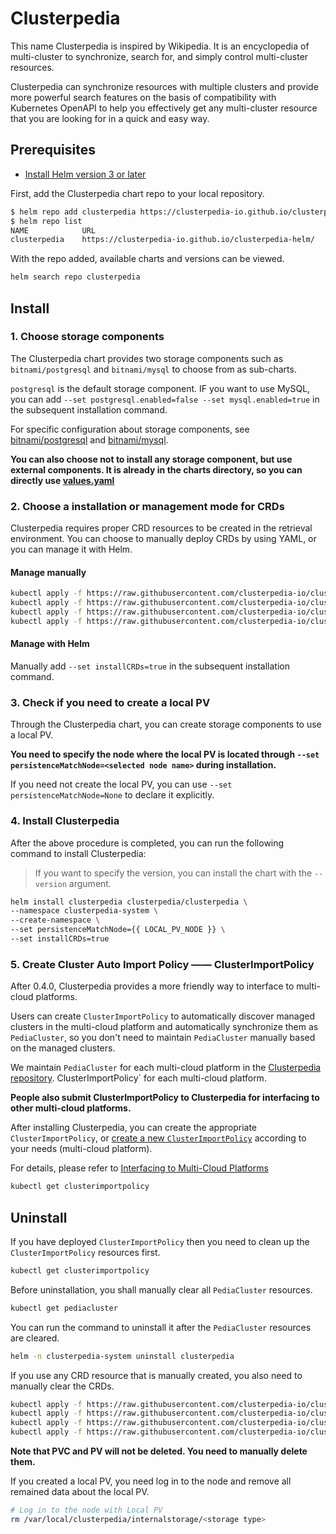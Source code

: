 # Clusterpedia

This name Clusterpedia is inspired by Wikipedia. It is an encyclopedia of multi-cluster to synchronize, search for, and
simply control multi-cluster resources.

Clusterpedia can synchronize resources with multiple clusters and provide more powerful search features on the basis of
compatibility with Kubernetes OpenAPI to help you effectively get any multi-cluster resource that you are looking for in
a quick and easy way.

## Prerequisites

* [Install Helm version 3 or later](https://helm.sh/docs/intro/install/)

First, add the Clusterpedia chart repo to your local repository.

```bash
$ helm repo add clusterpedia https://clusterpedia-io.github.io/clusterpedia-helm/
$ helm repo list
NAME          	URL
clusterpedia  	https://clusterpedia-io.github.io/clusterpedia-helm/
```

With the repo added, available charts and versions can be viewed.

```bash
helm search repo clusterpedia
```

## Install

### 1. Choose storage components

The Clusterpedia chart provides two storage components such as `bitnami/postgresql` and `bitnami/mysql` to choose from
as sub-charts.

`postgresql` is the default storage component. IF you want to use MySQL, you can
add `--set postgresql.enabled=false --set mysql.enabled=true` in the subsequent installation command.

For specific configuration about storage components,
see [bitnami/postgresql](https://github.com/bitnami/charts/tree/master/bitnami/postgresql)
and [bitnami/mysql](https://github.com/bitnami/charts/tree/master/bitnami/mysql).

**You can also choose not to install any storage component, but use external components. It is already in the charts
directory, so you can directly use [values.yaml](./values.yaml)**

### 2. Choose a installation or management mode for CRDs

Clusterpedia requires proper CRD resources to be created in the retrieval environment. You can choose to manually deploy
CRDs by using YAML, or you can manage it with Helm.

#### Manage manually

```bash
kubectl apply -f https://raw.githubusercontent.com/clusterpedia-io/clusterpedia/main/charts/clusterpedia/_crds/cluster.clusterpedia.io_clustersyncresources.yaml
kubectl apply -f https://raw.githubusercontent.com/clusterpedia-io/clusterpedia/main/charts/clusterpedia/_crds/cluster.clusterpedia.io_pediaclusters.yaml
kubectl apply -f https://raw.githubusercontent.com/clusterpedia-io/clusterpedia/main/charts/clusterpedia/_crds/policy.clusterpedia.io_clusterimportpolicies.yaml
kubectl apply -f https://raw.githubusercontent.com/clusterpedia-io/clusterpedia/main/charts/clusterpedia/_crds/policy.clusterpedia.io_pediaclusterlifecycles.yaml
```

#### Manage with Helm

Manually add `--set installCRDs=true` in the subsequent installation command.

### 3. Check if you need to create a local PV

Through the Clusterpedia chart, you can create storage components to use a local PV.

**You need to specify the node where the local PV is located through `--set persistenceMatchNode=<selected node name>`
during installation.**

If you need not create the local PV, you can use `--set persistenceMatchNode=None` to declare it explicitly.

### 4. Install Clusterpedia

After the above procedure is completed, you can run the following command to install Clusterpedia:
> If you want to specify the version, you can install the chart with the `--version` argument.

```bash
helm install clusterpedia clusterpedia/clusterpedia \
--namespace clusterpedia-system \
--create-namespace \
--set persistenceMatchNode={{ LOCAL_PV_NODE }} \
--set installCRDs=true
```

### 5. Create Cluster Auto Import Policy —— ClusterImportPolicy

After 0.4.0, Clusterpedia provides a more friendly way to interface to multi-cloud platforms.

Users can create `ClusterImportPolicy` to automatically discover managed clusters in the multi-cloud platform and
automatically synchronize them as `PediaCluster`,
so you don't need to maintain `PediaCluster` manually based on the managed clusters.

We maintain `PediaCluster` for each multi-cloud platform in
the [Clusterpedia repository](https://github.com/clusterpedia-io/clusterpedia/tree/main/deploy/clusterimportpolicy).
ClusterImportPolicy` for each multi-cloud platform.

**People also submit ClusterImportPolicy to Clusterpedia for interfacing to other multi-cloud platforms.**

After installing Clusterpedia, you can create the appropriate `ClusterImportPolicy`,
or [create a new `ClusterImportPolicy`](https://clusterpedia.io/docs/usage/interfacing-to-multi-cloud-platforms/#new-clusterimportpolicy)
according to your needs (multi-cloud platform).

For details, please refer
to [Interfacing to Multi-Cloud Platforms](https://clusterpedia.io/docs/usage/interfacing-to-multi-cloud-platforms)

```bash
kubectl get clusterimportpolicy
```

## Uninstall

If you have deployed `ClusterImportPolicy` then you need to clean up the `ClusterImportPolicy` resources first.

```bash
kubectl get clusterimportpolicy
```

Before uninstallation, you shall manually clear all `PediaCluster` resources.

```bash
kubectl get pediacluster
```

You can run the command to uninstall it after the `PediaCluster` resources are cleared.

```bash
helm -n clusterpedia-system uninstall clusterpedia
```

If you use any CRD resource that is manually created, you also need to manually clear the CRDs.

```bash
kubectl apply -f https://raw.githubusercontent.com/clusterpedia-io/clusterpedia/main/charts/clusterpedia/_crds/cluster.clusterpedia.io_clustersyncresources.yaml
kubectl apply -f https://raw.githubusercontent.com/clusterpedia-io/clusterpedia/main/charts/clusterpedia/_crds/cluster.clusterpedia.io_pediaclusters.yaml
kubectl apply -f https://raw.githubusercontent.com/clusterpedia-io/clusterpedia/main/charts/clusterpedia/_crds/policy.clusterpedia.io_clusterimportpolicies.yaml
kubectl apply -f https://raw.githubusercontent.com/clusterpedia-io/clusterpedia/main/charts/clusterpedia/_crds/policy.clusterpedia.io_pediaclusterlifecycles.yaml
```

**Note that PVC and PV will not be deleted. You need to manually delete them.**

If you created a local PV, you need log in to the node and remove all remained data about the local PV.

```bash
# Log in to the node with Local PV
rm /var/local/clusterpedia/internalstorage/<storage type>
```
